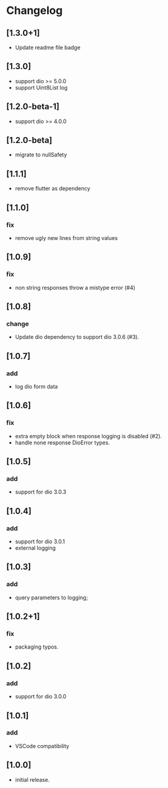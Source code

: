 # Changelog

## [1.3.0+1]
- Update readme file badge
## [1.3.0]

- support dio >= 5.0.0
- support Uint8List log

## [1.2.0-beta-1]

- support dio >= 4.0.0

## [1.2.0-beta]

- migrate to nullSafety

## [1.1.1]

- remove flutter as dependency

## [1.1.0]

### fix

- remove ugly new lines from string values

## [1.0.9]

### fix

- non string responses throw a mistype error (#4)

## [1.0.8]

### change

- Update dio dependency to support dio 3.0.6 (#3).

## [1.0.7]

### add

- log dio form data

## [1.0.6]

### fix

- extra empty block when response logging is disabled (#2).
- handle none response DioError types.

## [1.0.5]

### add

- support for dio 3.0.3

## [1.0.4]

### add

- support for dio 3.0.1
- external logging

## [1.0.3]

### add

- query parameters to logging;

## [1.0.2+1]

### fix

- packaging typos.

## [1.0.2]

### add

- support for dio 3.0.0

## [1.0.1]

### add

- VSCode compatibility

## [1.0.0]

- initial release.
